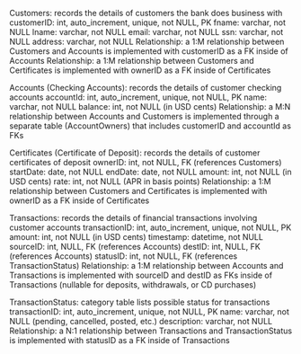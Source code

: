 Customers: records the details of customers the bank does business with
    customerID: int, auto_increment, unique, not NULL, PK
    fname: varchar, not NULL
    lname: varchar, not NULL
    email: varchar, not NULL
    ssn: varchar, not NULL
    address: varchar, not NULL
    Relationship: a 1:M relationship between Customers and Accounts is implemented with customerID as a FK inside of Accounts
    Relationship: a 1:M relationship between Customers and Certificates is implemented with ownerID as a FK inside of Certificates

Accounts (Checking Accounts): records the details of customer checking accounts
    accountId: int, auto_increment, unique, not NULL, PK
    name: varchar, not NULL
    balance: int, not NULL (in USD cents)
    Relationship: a M:N relationship between Accounts and Customers is implemented through a separate table (AccountOwners) that includes customerID and accountId as FKs

Certificates (Certificate of Deposit): records the details of customer certificates of deposit
    ownerID: int, not NULL, FK (references Customers)
    startDate: date, not NULL
    endDate: date, not NULL
    amount: int, not NULL (in USD cents)
    rate: int, not NULL (APR in basis points)
    Relationship: a 1:M relationship between Customers and Certificates is implemented with ownerID as a FK inside of Certificates

Transactions: records the details of financial transactions involving customer accounts
    transactionID: int, auto_increment, unique, not NULL, PK
    amount: int, not NULL (in USD cents)
    timestamp: datetime, not NULL
    sourceID: int, NULL, FK (references Accounts)
    destID: int, NULL, FK (references Accounts)
    statusID: int, not NULL, FK (references TransactionStatus)
    Relationship: a 1:M relationship between Accounts and Transactions is implemented with sourceID and destID as FKs inside of Transactions (nullable for deposits, withdrawals, or CD purchases)

TransactionStatus: category table lists possible status for transactions
    transactionID: int, auto_increment, unique, not NULL, PK
    name: varchar, not NULL (pending, cancelled, posted, etc.)
    description: varchar, not NULL
    Relationship: a N:1 relationship between Transactions and TransactionStatus is implemented with statusID as a FK inside of Transactions
